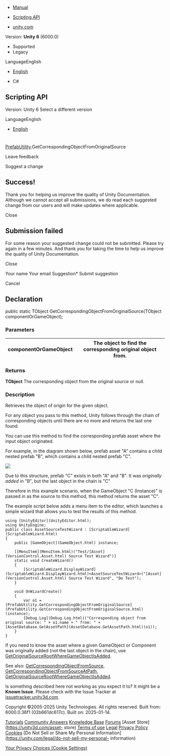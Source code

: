 [ ]()

  * [Manual](../Manual/index.html)
  * [Scripting API](../ScriptReference/index.html)

  * [unity.com](https://unity.com/)

Version: **Unity 6** (6000.0)

  * Supported
  * Legacy

LanguageEnglish

  * [English]()

  * C#

[ ](https://docs.unity3d.com)

## Scripting API

Version: Unity 6 Select a different version

LanguageEnglish

  * [English]()

#
[PrefabUtility](PrefabUtility.html).GetCorrespondingObjectFromOriginalSource

Leave feedback

Suggest a change

## Success!

Thank you for helping us improve the quality of Unity Documentation. Although
we cannot accept all submissions, we do read each suggested change from our
users and will make updates where applicable.

Close

## Submission failed

For some reason your suggested change could not be submitted. Please <a>try
again</a> in a few minutes. And thank you for taking the time to help us
improve the quality of Unity Documentation.

Close

Your name Your email Suggestion* Submit suggestion

Cancel

[ ]()

## Declaration

public static TObject GetCorrespondingObjectFromOriginalSource(TObject
componentOrGameObject);

### Parameters

componentOrGameObject | The object to find the corresponding original object from.  
---|---  
  
### Returns

**TObject** The corresponding object from the original source or null.

### Description

Retrieves the object of origin for the given object.

For any object you pass to this method, Unity follows through the chain of
corresponding objects until there are no more and returns the last one found.  
  
You can use this method to find the corresponding prefab asset where the input
object originated.  
  
For example, in the diagram shown below, prefab asset "A" contains a child
nested prefab "B", which contains a child nested prefab "C".  
  
![](../StaticFiles/ScriptRefImages/nested-prefab-instance-example.png)  
  
Due to this structure, prefab "C" exists in both "A" and "B". It was
_originally added_ in "B", but the last object in the chain is "C"  
  
Therefore in this example scenario, when the GameObject "C (Instance)" is
passed in as the source to this method, this method returns the asset "C".  
  
The example script below adds a menu item to the editor, which launches a
simple wizard that allows you to test the results of this method.

    
    
    using [UnityEditor](UnityEditor.html);
    using UnityEngine;
    public class AssetSourceTestWizard : [ScriptableWizard](ScriptableWizard.html)
    {
        public [GameObject](GameObject.html) instance;  
      
        [[MenuItem](MenuItem.html)("Test/[Asset](VersionControl.Asset.html) Source Test Wizard")]
        static void CreateWizard()
        {
            [ScriptableWizard.DisplayWizard](ScriptableWizard.DisplayWizard.html)<AssetSourceTestWizard>("[Asset](VersionControl.Asset.html) Source Test Wizard", "Do Test");
        }  
      
        void OnWizardCreate()
        {
            var o1 = [PrefabUtility.GetCorrespondingObjectFromOriginalSource](PrefabUtility.GetCorrespondingObjectFromOriginalSource.html)(instance);
            [Debug.Log](Debug.Log.html)("Corresponding object from original source: " + o1.name + " from: " + [AssetDatabase.GetAssetPath](AssetDatabase.GetAssetPath.html)(o1));
        }
    }
    

If you need to know the asset where a given GameObject or Component was
originally added (not the last object in the chain), use
[GetOriginalSourceRootWhereGameObjectIsAdded](PrefabUtility.GetOriginalSourceRootWhereGameObjectIsAdded.html).  
  
See also:
[GetCorrespondingObjectFromSource](PrefabUtility.GetCorrespondingObjectFromSource.html),
[GetCorrespondingObjectFromSourceAtPath](PrefabUtility.GetCorrespondingObjectFromSourceAtPath.html),
[GetOriginalSourceRootWhereGameObjectIsAdded](PrefabUtility.GetOriginalSourceRootWhereGameObjectIsAdded.html).

Is something described here not working as you expect it to? It might be a
**Known Issue**. Please check with the Issue Tracker at
[issuetracker.unity3d.com](https://issuetracker.unity3d.com).

Copyright ©2005-2025 Unity Technologies. All rights reserved. Built from:
6000.0.36f1 (02b661dc617c). Built on: 2025-01-14.

[Tutorials](https://unity3d.com/learn) [Community
Answers](https://answers.unity3d.com) [Knowledge
Base](https://support.unity3d.com/hc/en-us)
[Forums](https://forum.unity3d.com) [Asset Store](https://unity3d.com/asset-
store) [Terms of use](https://docs.unity3d.com/Manual/TermsOfUse.html)
[Legal](https://unity.com/legal) [Privacy
Policy](https://unity.com/legal/privacy-policy)
[Cookies](https://unity.com/legal/cookie-policy) [Do Not Sell or Share My
Personal Information](https://unity.com/legal/do-not-sell-my-personal-
information)

[Your Privacy Choices (Cookie Settings)](javascript:void\(0\);)

